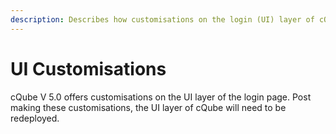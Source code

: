```yaml
---
description: Describes how customisations on the login (UI) layer of cQube Ed can be made
---
```


# UI Customisations

cQube V 5.0 offers customisations on the UI layer of the login page. Post making these customisations, the UI layer of cQube will need to be redeployed.
